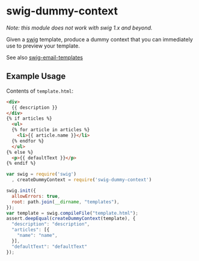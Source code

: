 # swig-dummy-context

*Note: this module does not work with swig 1.x and beyond.*

Given a [swig](https://github.com/paularmstrong/swig) template, produce a
dummy context that you can immediately use to preview your template.

See also [swig-email-templates](https://github.com/andrewrk/swig-email-templates)

## Example Usage

Contents of `template.html`:

```html
<div>
  {{ description }}
</div>
{% if articles %}
  <ul>
  {% for article in articles %}
    <li>{{ article.name }}</li>
  {% endfor %}
  </ul>
{% else %}
  <p>{{ defaultText }}</p>
{% endif %}
```

```js
var swig = require('swig')
  , createDummyContext = require('swig-dummy-context')

swig.init({
  allowErrors: true,
  root: path.join(__dirname, "templates"),
});
var template = swig.compileFile("template.html");
assert.deepEqual(createDummyContext(template), {
  "description": "description",
  "articles": [{
    "name": "name",
  }],
  "defaultText": "defaultText"
});
```

